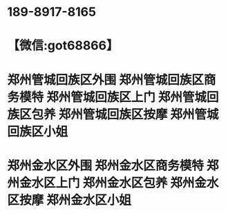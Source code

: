 # 189-8917-8165
# 【微信:got68866】
# 郑州管城回族区外围 郑州管城回族区商务模特 郑州管城回族区上门 郑州管城回族区包养 郑州管城回族区按摩 郑州管城回族区小姐 
# 郑州金水区外围 郑州金水区商务模特 郑州金水区上门 郑州金水区包养 郑州金水区按摩 郑州金水区小姐
